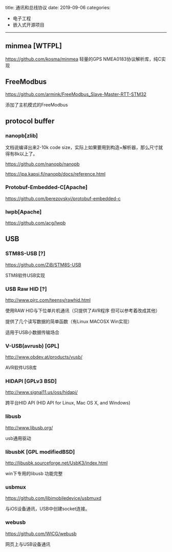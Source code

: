 title: 通讯和总线协议
date: 2019-09-06
categories:
- 电子工程
- 嵌入式开源项目


---

## minmea [WTFPL]

https://github.com/kosma/minmea
轻量的GPS NMEA0183协议解析库，纯C实现


## FreeModbus

https://github.com/armink/FreeModbus_Slave-Master-RTT-STM32

添加了主机模式的FreeModbus

## protocol buffer

### nanopb[zlib]

文档说编译出来2-10k code size，实际上如果要用到构造+解析器，那么尺寸就得有8k以上了。

https://github.com/nanopb/nanopb

https://jpa.kapsi.fi/nanopb/docs/reference.html

### Protobuf-Embedded-C[Apache]

https://github.com/berezovskyi/protobuf-embedded-c

### lwpb[Apache]

https://github.com/acg/lwpb

## USB

### STM8S-USB [?]

https://github.com/ZiB/STM8S-USB

STM8软件USB实现

### USB Raw HID [?]

http://www.pjrc.com/teensy/rawhid.html

使用RAW HID与下位单片机通讯（只提供了AVR程序 但可以参考着改成其他）

提供了几个读写数据的简单函数（有Linux MACOSX Win实现）

适用于USB小数据传输场合

### V-USB(avrusb) [GPL]

http://www.obdev.at/products/vusb/

AVR软件USB库

### HIDAPI [GPLv3 BSD]

http://www.signal11.us/oss/hidapi/

跨平台HID API (HID API for Linux, Mac OS X, and Windows)

### libusb

http://www.libusb.org/

usb通用驱动

### libusbK [GPL modifiedBSD]

http://libusbk.sourceforge.net/UsbK3/index.html

win下专用的libusb 功能完整

### usbmux

https://github.com/libimobiledevice/usbmuxd

与iOS设备通讯，USB中创建socket连接。

### webusb

https://github.com/WICG/webusb

网页上与USB设备通讯